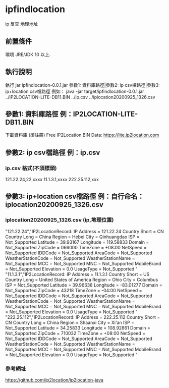 # ipfindlocation
ip 反查 地理地址 

## 前置條件
環境 JRE/JDK 10 以上.

## 執行說明
執行 jar ipfindlocation-0.0.1.jar 參數1: 資料庫路徑|參數2: ip csv檔路徑|參數3: ip+location csv檔路徑
例如： java -jar target/ipfindlocation-0.0.1.jar ../IP2LOCATION-LITE-DB11.BIN ../ip.csv ../iplocation20200925_1326.csv

## 參數1: 資料庫路徑 例：IP2LOCATION-LITE-DB11.BIN
下載資料庫 (須註冊)
Free IP2Location BIN Data: https://lite.ip2location.com

## 參數2: ip csv檔路徑 例：ip.csv
### ip.csv 格式(不須標頭)

121.22.24,22,xxxx
11.1.3.1,xxxx
222.25.112,xxx

## 參數3: ip+location csv檔路徑 例：自行命名：iplocation20200925_1326.csv

### iplocation20200925_1326.csv (ip,地理位置)

"121.22.24","IP2LocationRecord:
	IP Address = 121.22.24
	Country Short = CN
	Country Long = China
	Region = Hebei
	City = Qinhuangdao
	ISP = Not_Supported
	Latitude = 39.93167
	Longitude = 119.58833
	Domain = Not_Supported
	ZipCode = 066000
	TimeZone = +08:00
	NetSpeed = Not_Supported
	IDDCode = Not_Supported
	AreaCode = Not_Supported
	WeatherStationCode = Not_Supported
	WeatherStationName = Not_Supported
	MCC = Not_Supported
	MNC = Not_Supported
	MobileBrand = Not_Supported
	Elevation = 0.0
	UsageType = Not_Supported
"
"11.1.3.1","IP2LocationRecord:
	IP Address = 11.1.3.1
	Country Short = US
	Country Long = United States of America
	Region = Ohio
	City = Columbus
	ISP = Not_Supported
	Latitude = 39.96638
	Longitude = -83.01277
	Domain = Not_Supported
	ZipCode = 43218
	TimeZone = -04:00
	NetSpeed = Not_Supported
	IDDCode = Not_Supported
	AreaCode = Not_Supported
	WeatherStationCode = Not_Supported
	WeatherStationName = Not_Supported
	MCC = Not_Supported
	MNC = Not_Supported
	MobileBrand = Not_Supported
	Elevation = 0.0
	UsageType = Not_Supported
"
"222.25.112","IP2LocationRecord:
	IP Address = 222.25.112
	Country Short = CN
	Country Long = China
	Region = Shaanxi
	City = Xi'an
	ISP = Not_Supported
	Latitude = 34.25833
	Longitude = 108.92861
	Domain = Not_Supported
	ZipCode = 710032
	TimeZone = +08:00
	NetSpeed = Not_Supported
	IDDCode = Not_Supported
	AreaCode = Not_Supported
	WeatherStationCode = Not_Supported
	WeatherStationName = Not_Supported
	MCC = Not_Supported
	MNC = Not_Supported
	MobileBrand = Not_Supported
	Elevation = 0.0
	UsageType = Not_Supported
"

### 參考網址
https://github.com/ip2location/ip2location-java

